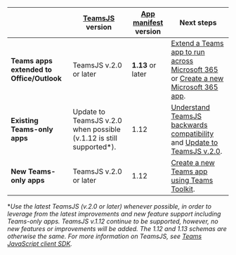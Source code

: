 |                  |[TeamsJS](/javascript/api/overview/msteams-client) version | [App manifest](../resources/schema/manifest-schema.md) version| Next steps|
|------------------|---------|--------|---|
|**Teams apps extended to Office/Outlook**| TeamsJS v.2.0 or later  | **1.13** or later | [Extend a Teams app to run across Microsoft 365](../m365-apps/extend-m365-teams-personal-tab.md) or [Create a new Microsoft 365 app](../m365-apps/extend-m365-teams-personal-tab.md#quickstart).|
|**Existing Teams-only apps**| Update to TeamsJS v.2.0 when possible (v.1.12 is still supported*).| 1.12 | [Understand TeamsJS backwards compatibility](../tabs/how-to/using-teams-client-sdk.md#backwards-compatibility) and [Update to TeamsJS v.2.0](../tabs/how-to/using-teams-client-sdk.md#updating-to-the-latest-teams-client-version).|
|**New Teams-only apps**| TeamsJS v.2.0 or later | 1.12 | [Create a new Teams app using Teams Toolkit](../toolkit/create-new-project.md).|

**Use the latest TeamsJS (v.2.0 or later) whenever possible, in order to leverage from the latest improvements and new feature support including Teams-only apps. TeamsJS v.1.12 continue to be supported, however, no new features or improvements will be added. The 1.12 and 1.13 schemas are otherwise the same. For more information on TeamsJS, see [Teams JavaScript client SDK](../tabs/how-to/using-teams-client-sdk.md).*
